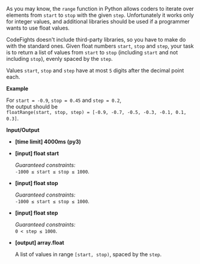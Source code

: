 <div class="markdown"><p>As you may know, the <code>range</code> function in Python allows coders to iterate over elements from <code>start</code> to <code>stop</code> with the given <code>step</code>. Unfortunately it works only for integer values, and additional libraries should be used if a programmer wants to use float values.</p>
<p>CodeFights doesn't include third-party libraries, so you have to make do with the standard ones. Given float numbers <code>start</code>, <code>stop</code> and <code>step</code>, your task is to return a list of values from <code>start</code> to <code>stop</code> (including <code>start</code> and not including <code>stop</code>), evenly spaced by the <code>step</code>.</p>
<p>Values <code>start</code>, <code>stop</code> and <code>step</code> have at most <code>5</code> digits after the decimal point each.</p>
<p><strong>Example</strong></p>
<p>For <code>start = -0.9</code>, <code>stop = 0.45</code> and <code>step = 0.2</code>,<br>
the output should be<br>
<code>floatRange(start, stop, step) = [-0.9, -0.7, -0.5, -0.3, -0.1, 0.1, 0.3]</code>.</p>
<p><strong>Input/Output</strong></p>
<ul>
<li><strong>[time limit] 4000ms (py3)</strong></li>
</ul>
<ul>
<li>
<p><strong>[input] float start</strong></p>
<p><em>Guaranteed constraints:</em><br>
<code>-1000 ≤ start ≤ stop ≤ 1000</code>.</p>
</li>
<li>
<p><strong>[input] float stop</strong></p>
<p><em>Guaranteed constraints:</em><br>
<code>-1000 ≤ start ≤ stop ≤ 1000</code>.</p>
</li>
<li>
<p><strong>[input] float step</strong></p>
<p><em>Guaranteed constraints:</em><br>
<code>0 &lt; step ≤ 1000</code>.</p>
</li>
<li>
<p><strong>[output] array.float</strong></p>
<p>A list of values in range <code>[start, stop)</code>, spaced by the <code>step</code>.</p>
</li>
</ul>
</div>